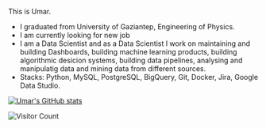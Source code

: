 This is Umar.
 - I graduated from University of Gaziantep, Engineering of Physics.
 - I am currently looking for new job
 - I am a Data Scientist and as a Data Scientist I work on maintaining and building Dashboards, building machine learning products, 
 building algorithmic desicion systems, building data pipelines, analysing and manipulatig data and mining data from different sources.
- Stacks: Python, MySQL, PostgreSQL, BigQuery, Git, Docker, Jira, Google Data Studio. 


[![Umar's GitHub stats](https://github-readme-stats.vercel.app/api?username=UmarIgan&show_icons=true&theme=tokyonight)
](https://github.com/UmarIgan/github-readme-stats)

![Visitor Count](https://profile-counter.glitch.me/{UmarIgan}/count.svg)
